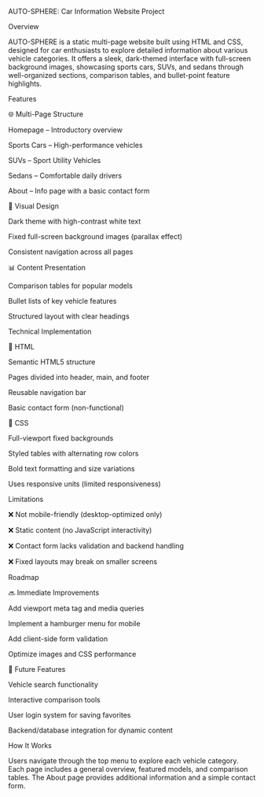 AUTO-SPHERE: Car Information Website Project

Overview

AUTO-SPHERE is a static multi-page website built using HTML and CSS, designed for car enthusiasts to explore detailed information about various vehicle categories. It offers a sleek, dark-themed interface with full-screen background images, showcasing sports cars, SUVs, and sedans through well-organized sections, comparison tables, and bullet-point feature highlights.

Features

🌐 Multi-Page Structure

Homepage – Introductory overview

Sports Cars – High-performance vehicles

SUVs – Sport Utility Vehicles

Sedans – Comfortable daily drivers

About – Info page with a basic contact form

🎨 Visual Design

Dark theme with high-contrast white text

Fixed full-screen background images (parallax effect)

Consistent navigation across all pages

📊 Content Presentation

Comparison tables for popular models

Bullet lists of key vehicle features

Structured layout with clear headings

Technical Implementation

🔧 HTML

Semantic HTML5 structure

Pages divided into header, main, and footer

Reusable navigation bar

Basic contact form (non-functional)

🎨 CSS

Full-viewport fixed backgrounds

Styled tables with alternating row colors

Bold text formatting and size variations

Uses responsive units (limited responsiveness)

Limitations

❌ Not mobile-friendly (desktop-optimized only)

❌ Static content (no JavaScript interactivity)

❌ Contact form lacks validation and backend handling

❌ Fixed layouts may break on smaller screens

Roadmap

🔜 Immediate Improvements

Add viewport meta tag and media queries

Implement a hamburger menu for mobile

Add client-side form validation

Optimize images and CSS performance


🚀 Future Features

Vehicle search functionality

Interactive comparison tools

User login system for saving favorites

Backend/database integration for dynamic content

How It Works

Users navigate through the top menu to explore each vehicle category. Each page includes a general overview, featured models, and comparison tables. The About page provides additional information and a simple contact form.

